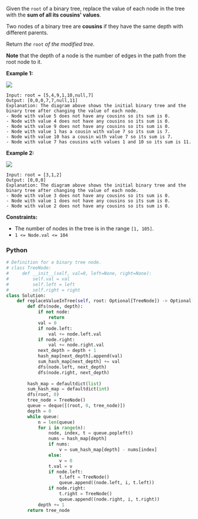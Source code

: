 Given the  `root`  of a binary tree, replace the value of each node in the tree with the  **sum of all its cousins' values**.

Two nodes of a binary tree are  **cousins**  if they have the same depth with different parents.

Return  _the_ `root` _of the modified tree_.

**Note**  that the depth of a node is the number of edges in the path from the root node to it.

**Example 1:**

![](https://assets.leetcode.com/uploads/2023/01/11/example11.png)
```
Input: root = [5,4,9,1,10,null,7]
Output: [0,0,0,7,7,null,11]
Explanation: The diagram above shows the initial binary tree and the binary tree after changing the value of each node.
- Node with value 5 does not have any cousins so its sum is 0.
- Node with value 4 does not have any cousins so its sum is 0.
- Node with value 9 does not have any cousins so its sum is 0.
- Node with value 1 has a cousin with value 7 so its sum is 7.
- Node with value 10 has a cousin with value 7 so its sum is 7.
- Node with value 7 has cousins with values 1 and 10 so its sum is 11.
```

**Example 2:**

![](https://assets.leetcode.com/uploads/2023/01/11/diagram33.png)
```
Input: root = [3,1,2]
Output: [0,0,0]
Explanation: The diagram above shows the initial binary tree and the binary tree after changing the value of each node.
- Node with value 3 does not have any cousins so its sum is 0.
- Node with value 1 does not have any cousins so its sum is 0.
- Node with value 2 does not have any cousins so its sum is 0.
```

**Constraints:**

-   The number of nodes in the tree is in the range  `[1, 105]`.
-   `1 <= Node.val <= 104`


### Python
```py
# Definition for a binary tree node.
# class TreeNode:
#     def __init__(self, val=0, left=None, right=None):
#         self.val = val
#         self.left = left
#         self.right = right
class Solution:
    def replaceValueInTree(self, root: Optional[TreeNode]) -> Optional[TreeNode]:
        def dfs(node, depth):
            if not node:
                return
            val = 0
            if node.left:
                val += node.left.val
            if node.right:
                val += node.right.val
            next_depth = depth + 1
            hash_map[next_depth].append(val)
            sum_hash_map[next_depth] += val
            dfs(node.left, next_depth)
            dfs(node.right, next_depth)
        
        hash_map = defaultdict(list)
        sum_hash_map = defaultdict(int)
        dfs(root, 0)
        tree_node = TreeNode()
        queue = deque([(root, 0, tree_node)])
        depth = 0
        while queue:
            n = len(queue)
            for i in range(n):
                node, index, t = queue.popleft()
                nums = hash_map[depth]
                if nums:
                    v = sum_hash_map[depth] - nums[index]
                else:
                    v = 0
                t.val = v
                if node.left:
                    t.left = TreeNode()
                    queue.append((node.left, i, t.left))
                if node.right:
                    t.right = TreeNode()
                    queue.append((node.right, i, t.right))
            depth += 1
        return tree_node
```